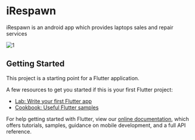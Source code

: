 # iRespawn

iRespawn is an android app which provides laptops sales and repair services

![1](https://user-images.githubusercontent.com/89989890/131986689-0190139e-abbe-4397-9a45-27bcbca799ff.jpg)

## Getting Started

This project is a starting point for a Flutter application.

A few resources to get you started if this is your first Flutter project:

- [Lab: Write your first Flutter app](https://flutter.dev/docs/get-started/codelab)
- [Cookbook: Useful Flutter samples](https://flutter.dev/docs/cookbook)

For help getting started with Flutter, view our
[online documentation](https://flutter.dev/docs), which offers tutorials,
samples, guidance on mobile development, and a full API reference.
